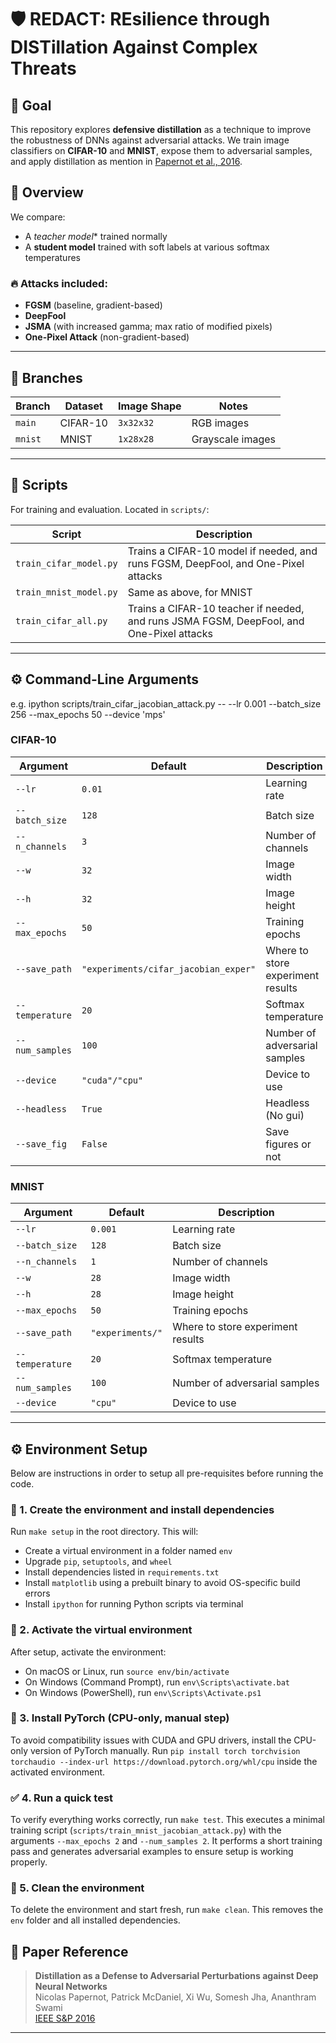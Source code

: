 # 🛡️ REDACT: REsilience through DISTillation Against Complex Threats

## 🎯 Goal

This repository explores **defensive distillation** as a technique to improve the robustness of DNNs against adversarial attacks. We train image classifiers on **CIFAR-10** and **MNIST**, expose them to adversarial samples, and apply distillation as mention in [Papernot et al., 2016](https://arxiv.org/abs/1511.04508). 

## 🧪 Overview

We compare:
- A *teacher model** trained normally
- A **student model** trained with soft labels at various softmax temperatures

### 🔥 Attacks included:
- **FGSM** (baseline, gradient-based)
- **DeepFool**
- **JSMA** (with increased gamma; max ratio of modified pixels)
- **One-Pixel Attack** (non-gradient-based)

---

## 🌿 Branches

| Branch   | Dataset | Image Shape            | Notes                                      |
|----------|---------|------------------------|--------------------------------------------|
| `main`   | CIFAR-10| `3x32x32`              | RGB images                                 |
| `mnist`  | MNIST   | `1x28x28`              | Grayscale images                           |

---

## 📜 Scripts

For training and evaluation. Located in `scripts/`:

| Script                              | Description |
|-------------------------------------|-------------|
| `train_cifar_model.py`             | Trains a CIFAR-10 model if needed, and runs FGSM, DeepFool, and One-Pixel attacks |
| `train_mnist_model.py`             | Same as above, for MNIST |
| `train_cifar_all.py`   | Trains a CIFAR-10 teacher if needed, and runs JSMA FGSM, DeepFool, and One-Pixel attacks |

---

## ⚙️ Command-Line Arguments

e.g. ipython scripts/train_cifar_jacobian_attack.py -- --lr 0.001 --batch_size 256 --max_epochs 50 --device 'mps'

### CIFAR-10

| Argument       | Default                          | Description |
|----------------|----------------------------------|-------------|
| `--lr`         | `0.01`                          | Learning rate |
| `--batch_size` | `128`                            | Batch size |
| `--n_channels` | `3`                              | Number of channels |
| `--w`          | `32`                             | Image width |
| `--h`          | `32`                             | Image height |
| `--max_epochs` | `50`                             | Training epochs |
| `--save_path`  | `"experiments/cifar_jacobian_exper"` | Where to store experiment results |
| `--temperature`| `20`                             | Softmax temperature |
| `--num_samples`| `100`                            | Number of adversarial samples |
| `--device`     | `"cuda"/"cpu"`                          | Device to use |
| `--headless`   | `True`|Headless (No gui)|
| `--save_fig`   | `False`                          | Save figures or not |

### MNIST

| Argument       | Default        | Description |
|----------------|----------------|-------------|
| `--lr`         | `0.001`        | Learning rate |
| `--batch_size` | `128`          | Batch size |
| `--n_channels` | `1`            | Number of channels |
| `--w`          | `28`           | Image width |
| `--h`          | `28`           | Image height |
| `--max_epochs` | `50`           | Training epochs |
| `--save_path`  | `"experiments/"` | Where to store experiment results |
| `--temperature`| `20`           | Softmax temperature |
| `--num_samples`| `100`          | Number of adversarial samples |
| `--device`     | `"cpu"`        | Device to use |

---

## ⚙️ Environment Setup

Below are instructions in order to setup all pre-requisites before running the code.

### 🧰 1. Create the environment and install dependencies

Run `make setup` in the root directory. This will:
- Create a virtual environment in a folder named `env`
- Upgrade `pip`, `setuptools`, and `wheel`
- Install dependencies listed in `requirements.txt`
- Install `matplotlib` using a prebuilt binary to avoid OS-specific build errors
- Install `ipython` for running Python scripts via terminal

### 🧠 2. Activate the virtual environment

After setup, activate the environment:
- On macOS or Linux, run `source env/bin/activate`
- On Windows (Command Prompt), run `env\Scripts\activate.bat`
- On Windows (PowerShell), run `env\Scripts\Activate.ps1`

### 🧠 3. Install PyTorch (CPU-only, manual step)

To avoid compatibility issues with CUDA and GPU drivers, install the CPU-only version of PyTorch manually. Run `pip install torch torchvision torchaudio --index-url https://download.pytorch.org/whl/cpu` inside the activated environment.

### ✅ 4. Run a quick test

To verify everything works correctly, run `make test`. This executes a minimal training script (`scripts/train_mnist_jacobian_attack.py`) with the arguments `--max_epochs 2` and `--num_samples 2`. It performs a short training pass and generates adversarial examples to ensure setup is working properly.

### 🧹 5. Clean the environment

To delete the environment and start fresh, run `make clean`. This removes the `env` folder and all installed dependencies.


## 📖 Paper Reference

> **Distillation as a Defense to Adversarial Perturbations against Deep Neural Networks**  
> Nicolas Papernot, Patrick McDaniel, Xi Wu, Somesh Jha, Ananthram Swami  
> [IEEE S&P 2016](https://arxiv.org/abs/1511.04508)


---

